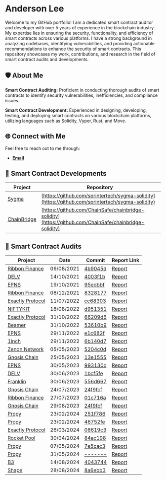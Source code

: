 # Anderson Lee 

Welcome to my GitHub portfolio! I am a dedicated smart contract auditor and developer with over 5 years of experience in the blockchain industry. My expertise lies in ensuring the security, functionality, and efficiency of smart contracts across various platforms. I have a strong background in analyzing codebases, identifying vulnerabilities, and providing actionable recommendations to enhance the security of smart contracts. This repository showcases my work, contributions, and research in the field of smart contract audits and developments.

## 🛡️ About Me

<b>Smart Contract Auditing:</b> Proficient in conducting thorough audits of smart contracts to identify security vulnerabilities, inefficiencies, and compliance issues.

<b>Smart Contract Development:</b> Experienced in designing, developing, testing, and deploying smart contracts on various blockchain platforms, utilizing languages such as Solidity, Vyper, Rust, and Move.

## 🌐 Connect with Me
Feel free to reach out to me through:
- **[Email](aleson092325@gmail.com)**

## 🚀 Smart Contract Developments

| Project | Repository |
| -------- | -------- |
| [Sygma](https://buildwithsygma.com/)| [https://github.com/sprintertech/sygma-solidity](https://github.com/sprintertech/sygma-solidity)  |
| [ChainBridge](https://chainsafe.io/)| [https://github.com/ChainSafe/chainbridge-solidity](https://github.com/ChainSafe/chainbridge-solidity)  |

## 🚀 Smart Contract Audits

| Project | Date | Commit | Report Link |
| -------- | -------- | -------- | -------- |
| [Ribbon Finance](https://www.ribbon.finance/)| 06/08/2021     | [4b9045d](https://github.com/ribbon-finance/ribbon-v2/tree/4b9045d69a20a505b823f2cb8c32cdc3c6e3b79f)     | [Report](https://github.com/ChainSafe/audits/tree/main/Ribbon%20Finance/RibbonV2-July-2021.pdf)  |
| [DELV](https://council.delv.tech/)| 14/10/2021     | [4003f1b](https://github.com/delvtech/council)     | [Report](https://github.com/ChainSafe/audits/tree/main/DELV/delv-10-2021.pdf)  |
| [EPNS](https://epns.io/)| 19/10/2021     | [95edbbf](https://github.com/ethereum-push-notification-service/epns-protocol-staging/tree/95edbbf783cb862202079206b255bd8476548d4f)     | [Report](https://github.com/ChainSafe/audits/tree/main/EPNS/epns-protocol-10-2021.pdf)  |
| [Ribbon Finance](https://www.ribbon.finance/)| 08/12/2021     | [8328177](https://github.com/ribbon-finance/ribbon-v2/tree/8328177fc188a344ea22591e872077d100a9e8a3)     | [Report](https://github.com/ChainSafe/audits/tree/main/Ribbon%20Finance/ribbon-finance-11-2021.pdf)  |
| [Exactly Protocol](https://exact.ly/)| 11/07/2022     | [cc68303](https://github.com/exactly/protocol/tree/cc68303704cf9a3aaad0bfc49968033acc42a63b)     | [Report](https://github.com/ChainSafe/audits/tree/main/Exactly%20Protocol/exactly-finance-05-2022.pdf)  |
| [NIFTYKIT](https://niftykit.com/)| 18/08/2022     | [d951351](https://github.com/niftykit-inc/niftykit-contracts/tree/d951351a75902336f7ab5d49f5f3e492a1dc312e)     | [Report](https://github.com/ChainSafe/audits/tree/main/NIFTYKIT/niftykit-v2-08-2022.pdf)  |
| [Exactly Protocol](https://exact.ly/)| 31/10/2022     | [66209d6](https://github.com/exactly/protocol/commit/66209d6c44a6180bb7fbdc0bc4f46f292d2315a4)     | [Report](https://github.com/ChainSafe/audits/tree/main/Exactly%20Protocol/exactly-protocol-10-2022.pdf)  |
| [Beamer](https://beamerbridge.com/)| 31/10/2022     | [53610b9](https://github.com/beamer-bridge/beamer/tree/53610b9b890e75e724d1996033e05ea5e0823984)     | [Report](https://github.com/ChainSafe/audits/tree/main/Beamer/beamer-01-2023.pdf)  |
| [EPNS](https://epns.io/)| 29/11/2022     | [e1c682f](https://github.com/ethereum-push-notification-service/push-protocol-staging/tree/e1c682fe2a5fc2658bd3f73c6984a18d71b083b1)     | [Report](https://github.com/ChainSafe/audits/tree/main/EPNS/epns-protocol-11-2022.pdf)  |
| [1inch](https://1inch.io/)| 29/11/2022     | [6b140d7](https://github.com/1inch/farming/tree/6b140d74cc751360e6f72d4ea68d8f3caea09bce)     | [Report](https://github.com/ChainSafe/audits/tree/main/1inch/1inch-11-2022.pdf)  |
| [Zenon Network](https://zenon.network/)| 05/05/2023     | [5204c0d](https://github.com/HyperCore-Team/evm-bridge-contracts/tree/5204c0df4e0a2a1bcaa69e5fa22c9131c09e76e9)     | [Report](https://github.com/ChainSafe/audits/tree/main/Zenon%20Network/zenon-05-2023.pdf)  |
| [Gnosis Chain](https://www.gnosis.io/)| 25/05/2023     | [13e1555](https://github.com/gnosischain/deposit-contract/tree/13e155500b626612844e3d0fccc11b02b11ea785)     | [Report](https://github.com/ChainSafe/audits/tree/main/Gnosis%20Chain/gnosis-05-2023.pdf)  |
| [EPNS](https://epns.io/)| 30/05/2023     | [993130c](https://github.com/ethereum-push-notification-service/push-smart-contracts/tree/993130c48211a83fd2b19fb082f2e25f91fa04cc)     | [Report](https://github.com/ChainSafe/audits/tree/main/EPNS/epns-protocol-05-2023.pdf)  |
| [DELV](https://hyperdrive.delv.tech/)| 30/06/2023     | [1bcf5fe](https://github.com/delvtech/hyperdrive/commit/1bcf5fe45b9d3dd02741302dd639104338e79c21)     | [Report](https://github.com/ChainSafe/audits/tree/main/DELV/delv-06-2023.pdf)  |
| [Franklin](https://www.hellofranklin.co/)| 30/06/2023     | [556d667](https://github.com/franklin-systems/franklin/commit/556d667e81f902de04513eb12fc0108334edcb22)     | [Report](https://github.com/ChainSafe/audits/tree/main/Franklin/franklin-06-2023.pdf)  |
| [Gnosis Chain](https://www.gnosis.io/)| 24/07/2023     | [24f9fcf](https://github.com/gnosischain/deposit-contract/tree/24f9fcfdff4ef04fd47d459aaa88741c66c5dba4)     | [Report](https://github.com/ChainSafe/audits/tree/main/Gnosis%20Chain/gnosis-07-2023.pdf)  |
| [Ribbon Finance](https://www.ribbon.finance/)| 27/07/2023     | [01c716a](https://github.com/ribbon-finance/ribbon-v2/tree/01c716a6bf452bdf8789f8cf5b3ef3e36db2da8e)     | [Report](https://github.com/ChainSafe/audits/tree/main/Ribbon%20Finance/ribbon-07-2023.pdf)  |
| [Gnosis Chain](https://www.gnosis.io/)| 29/08/2023     | [24f9fcf](https://github.com/gnosischain/tokenbridge-contracts/tree/b778a4a3823c2ae8111270af280a2e865762eb71)     | [Report](https://github.com/ChainSafe/audits/tree/main/Gnosis%20Chain/gnosis-08-2023.pdf)  |
| [Propy](https://propy.com/)| 23/02/2024     | [251f786](https://github.com/Propy/Propy.PRONFTStaking/commit/251f78680b92d8bd13977df5db7338de3963f88e)     | [Report](https://github.com/ChainSafe/audits/tree/main/Propy/propy-nft-staking-02-2024.pdf)  |
| [Propy](https://propy.com/)| 23/02/2024     | [46752fe](https://github.com/Propy/Propy.PaymentPRO/commit/46752febdd0b893ac1ce28fb58918524eb154d64)     | [Report](https://github.com/ChainSafe/audits/tree/main/Propy/propy-payment-02-2024.pdf)  |
| [Exactly Protocol](https://exact.ly/)| 26/03/2024     | [08619c3](https://github.com/exactly/protocol/commit/08619c3f02e9710475eba31f6449d0f1abdae533)     | [Report](https://github.com/ChainSafe/audits/tree/main/Exactly%20Protocol/exactly-protocol-03-2024.pdf)  |
| [Rocket Pool](https://rocketpool.net/)| 30/04/2024     | [84ac198](https://github.com/rocket-pool/rocketpool/commit/84ac19872dda7ca9c39c4f7349159d0e984130b9)     | [Report](https://github.com/ChainSafe/audits/tree/main/Rocket%20Pool/rocket-pool-04-2024.pdf)  |
| [Propy](https://propy.com/)| 07/05/2024     | [7e5cac3](https://github.com/Propy/Propy.PRONFTStaking/commit/7e5cac32f9451d5ac67d802562262a5bfbf249c9)     | [Report](https://github.com/ChainSafe/audits/tree/main/Propy/propy-nft-staking-v2-05-2024.pdf)  |
| [Propy](https://propy.com/)| 31/05/2024     | [-------](https://etherscan.io/address/0xbEcA655Fa9B1Cf7Fe4Ffb6Eee34cAF1C140A93b8#code)     | [Report](https://github.com/ChainSafe/audits/tree/main/Propy/propy-auction-v2-05-2024.pdf)  |
| [B3](https://b3.fun/)| 14/08/2024     | [4043744](https://github.com/b3-fun/b3st-points/commit/404374416182ea41358abc3b4c2946ccc4418791)     | [Report](https://github.com/ChainSafe/audits/tree/main/B3/b3-points-08-2024.pdf)  |
| [Shape](https://shape.network/)| 28/08/2024     | [8a6ebb3](https://github.com/shape-network/gasback/commit/8a6ebb3c52ba3a05038ff563a2e92fd892c2467d)     | [Report](https://github.com/ChainSafe/audits/tree/main/Shape/shape-gasback-08-2024.pdf)  |
